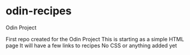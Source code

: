 # odin-recipes
Odin Project

First repo created for the Odin Project
This is starting as a simple HTML page
It will have a few links to recipes
No CSS or anything added yet
